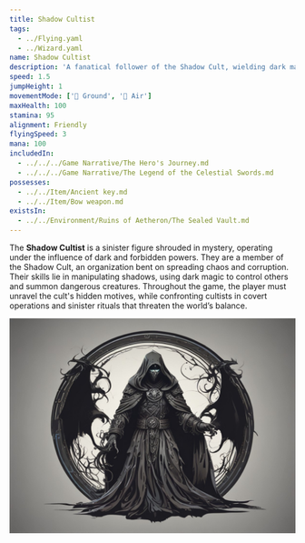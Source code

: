 ```yaml
---
title: Shadow Cultist
tags:
  - ../Flying.yaml
  - ../Wizard.yaml
name: Shadow Cultist
description: 'A fanatical follower of the Shadow Cult, wielding dark magic to weaken their foes.'
speed: 1.5
jumpHeight: 1
movementMode: ['🏃 Ground', '🦅 Air']
maxHealth: 100
stamina: 95
alignment: Friendly
flyingSpeed: 3
mana: 100
includedIn:
  - ../../../Game Narrative/The Hero's Journey.md
  - ../../../Game Narrative/The Legend of the Celestial Swords.md
possesses:
  - ../../Item/Ancient key.md
  - ../../Item/Bow weapon.md
existsIn:
  - ../../Environment/Ruins of Aetheron/The Sealed Vault.md
---
```


The **Shadow Cultist** is a sinister figure shrouded in mystery, operating under the influence of dark and forbidden powers. They are a member of the Shadow Cult, an organization bent on spreading chaos and corruption. Their skills lie in manipulating shadows, using dark magic to control others and summon dangerous creatures. Throughout the game, the player must unravel the cult's hidden motives, while confronting cultists in covert operations and sinister rituals that threaten the world’s balance.

![](../../../files/shadow-cultist.png)